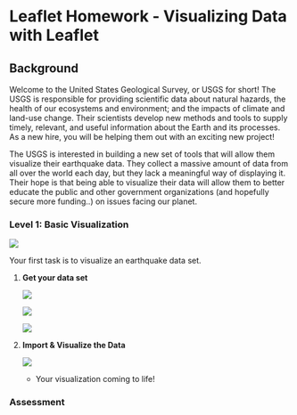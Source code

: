 # Leaflet Homework - Visualizing Data with Leaflet

## Background

Welcome to the United States Geological Survey, or USGS for short! The USGS is responsible for providing scientific data about natural hazards, the health of our ecosystems and environment; and the impacts of climate and land-use change. Their scientists develop new methods and tools to supply timely, relevant, and useful information about the Earth and its processes. As a new hire, you will be helping them out with an exciting new project!

The USGS is interested in building a new set of tools that will allow them visualize their earthquake data. They collect a massive amount of data from all over the world each day, but they lack a meaningful way of displaying it. Their hope is that being able to visualize their data will allow them to better educate the public and other government organizations (and hopefully secure more funding..) on issues facing our planet.




### Level 1: Basic Visualization

![](2-BasicMap.png)

Your first task is to visualize an earthquake data set.

1. **Get your data set**

   ![](3-Data.png)

   ![](Images/4.1-GeoJSON.png)

   ![](Images/4.2-GeoJSON.png)

2. **Import & Visualize the Data**

   ![](Images/2-BasicMapDetail.png)

   * Your visualization coming to life! 


### Assessment

